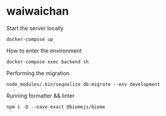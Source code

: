 # waiwaichan

Start the server locally
```
docker-compose up
```

How to enter the environment
```
docker-compose exec backend sh
```

Performing the migration
```
node_modules/.bin/sequelize db:migrate --env development
```

Running formatter && linter
```
npm i -D --save-exact @biomejs/biome
```